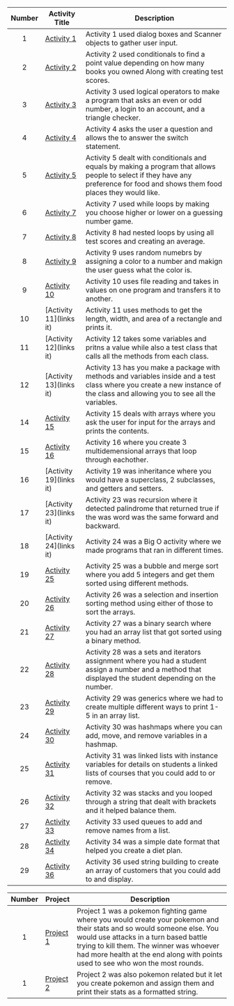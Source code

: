 | Number | Activity Title | Description |
| :----: | ------ | ----------- |
|  1  | [Activity 1](https://github.com/Tetrixstreams/CS121-S23-CASE/tree/main/lab1/src) | Activity 1 used dialog boxes and Scanner objects to gather user input. | 
|  2  | [Activity 2](https://github.com/Tetrixstreams/CS121-S23-CASE/tree/main/lab1/src) | Activity 2 used conditionals to find a point value depending on how many books you owned Along with creating test scores. |
|  3  | [Activity 3](https://github.com/Tetrixstreams/CS121-S23-CASE/tree/main/lab1/src) | Activity 3 used logical operators to make a program that asks an even or odd number, a login to an account, and a triangle checker. |
|  4  | [Activity 4](https://github.com/Tetrixstreams/CS121-S23-CASE/tree/main/lab1/src) | Activity 4 asks the user a question and allows the to answer the switch statement. |
|  5  | [Activity 5](https://github.com/Tetrixstreams/CS121-S23-CASE/tree/main/lab1/src) | Activity 5 dealt with conditionals and equals by making a program that allows people to select if they have any preference for food and shows them food places they would like. |
|  6  | [Activity 7](https://github.com/Tetrixstreams/CS121-S23-CASE/tree/main/lab2/src) | Activity 7 used while loops by making you choose higher or lower on a guessing number game. |
|  7  | [Activity 8](https://github.com/Tetrixstreams/CS121-S23-CASE/tree/main/lab2/src) | Activity 8 had nested loops by using all test scores and creating an average.  |
|  8  | [Activity 9](https://github.com/Tetrixstreams/CS121-S23-CASE/tree/main/lab2/src) | Activity 9 uses random numebrs by assigning a color to a number and makign the user guess what the color is. |
|  9  | [Activity 10](https://github.com/Tetrixstreams/CS121-S23-CASE/tree/main/fileActivity/src) | Activity 10 uses file reading and takes in values on one program and transfers it to another. |
|  10  | [Activity 11](links it) | Activity 11 uses methods to get the length, width, and area of a rectangle and prints it. |
|  11  | [Activity 12](links it) | Activity 12 takes some variables and pritns a value while also a test class that calls all the methods from each class. |
|  12  | [Activity 13](links it) | Activity 13 has you make a package with methods and variables inside and a test class where you create a new instance of the class  and allowing you to see all the variables. |
|  14  | [Activity 15](https://github.com/Tetrixstreams/CS121-S23-CASE/tree/main/newacts/src) | Activity 15 deals with arrays where you ask the user for input for the arrays and prints the contents. |
|  15  | [Activity 16](https://github.com/Tetrixstreams/CS121-S23-CASE/tree/main/multidemensionalarrays/src) | Activity 16 where you create 3 multidemensional arrays that loop through eachother. |
|  16  | [Activity 19](links it) | Activity 19 was inheritance where you would have a superclass, 2 subclasses, and getters and setters. |
|  17  | [Activity 23](links it) | Activity 23 was recursion where it detected palindrome that returned true if the was word was the same forward and backward. |
|  18  | [Activity 24](links it) | Activity 24 was a Big O activity where we made programs that ran in different times. |
|  19  | [Activity 25](https://github.com/Tetrixstreams/CS121-S23-CASE/tree/main/Acts%20im%20behind%20in/src) | Activity 25 was a bubble and merge sort where you add 5 integers and get them sorted using different methods. |
|  20  | [Activity 26](https://github.com/Tetrixstreams/CS121-S23-CASE/tree/main/Acts%20im%20behind%20in/src) | Activity 26 was a selection and insertion sorting method using either of those to sort the arrays. |
|  21  | [Activity 27](https://github.com/Tetrixstreams/CS121-S23-CASE/tree/main/Acts%20im%20behind%20in/src) | Activity 27 was a binary search where you had an array list that got sorted using a binary method. |
|  22  | [Activity 28](https://github.com/Tetrixstreams/CS121-S23-CASE/tree/main/Acts%20im%20behind%20in/src) | Activity 28 was a sets and iterators assignment where you had a student assign a number and a method that displayed the student depending on the number. |
|  23  | [Activity 29](https://github.com/Tetrixstreams/CS121-S23-CASE/tree/main/Acts%20im%20behind%20in/src) | Activity 29 was generics where we had to create multiple different ways to print 1-5 in an array list. |
|  24  | [Activity 30](https://github.com/Tetrixstreams/CS121-S23-CASE/tree/main/Acts%20im%20behind%20in/src) | Activity 30 was hashmaps where you can add, move, and remove variables in a hashmap. |
|  25  | [Activity 31](https://github.com/Tetrixstreams/CS121-S23-CASE/tree/main/LinkedListsActivity/src) | Activity 31 was linked lists with instance variables for details on students a linked lists of courses that you could add to or remove. |
|  26  | [Activity 32](https://github.com/Tetrixstreams/CS121-S23-CASE/tree/main/StackBracket/src) | Activity 32 was stacks and you looped through a string that dealt with brackets and it helped balance them. |
|  27  | [Activity 33](https://github.com/Tetrixstreams/CS121-S23-CASE/tree/main/LinkedListsActivity/src) | Activity 33 used queues to add and remove names from a list. |
|  28  | [Activity 34](https://github.com/Tetrixstreams/CS121-S23-CASE/tree/main/dateFormat/src) | Activity 34 was a simple date format that helped you create a diet plan. |
|  29  | [Activity 36](https://github.com/Tetrixstreams/CS121-S23-CASE/tree/main/StringBuilderActivity/src) | Activity 36 used string building to create an array of customers that you could add to and display. |


| Number | Project | Description |
| :-: | - | - |
| 1 | [Project 1](https://github.com/Tetrixstreams/CS121-S23-CASE/tree/main/Pokemon%20Battle/src) | Project 1 was a pokemon fighting game where you would create your pokemon and their stats and so would someone else. You would use attacks in a turn based battle trying to kill them. The winner was whoever had more health at the end along with points used to see who won the most rounds. |
| 1 | [Project 2](https://github.com/Tetrixstreams/CS121-S23-CASE/tree/main/Pokemon2/src) | Project 2 was also pokemon related but it let you create pokemon and assign them and print their stats as a formatted string. |
